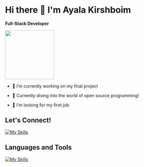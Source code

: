 # Hi there 👋 I'm Ayala Kirshboim

**Full-Stack Developer**


<img src="https://user-images.githubusercontent.com/74038190/216655825-c639587f-6eb0-4841-b622-9f522f55d40e.gif" width="160" />



- 🔭 I’m currently working on my final project
  
- 🚀 Currently diving into the world of open source programming!
  
- 🤔 I’m looking for my first job


## Let's Connect!

[![My Skills](https://skillicons.dev/icons?i=linkedin)](https://www.linkedin.com/in/ayala-kirshboim/)



## Languages and Tools


[![My Skills](https://skillicons.dev/icons?i=react,js,ts,redux,nodejs,mongodb,mysql,html,css,sass,vscode,wordpress,figma,postman,github)](https://skillicons.dev)
